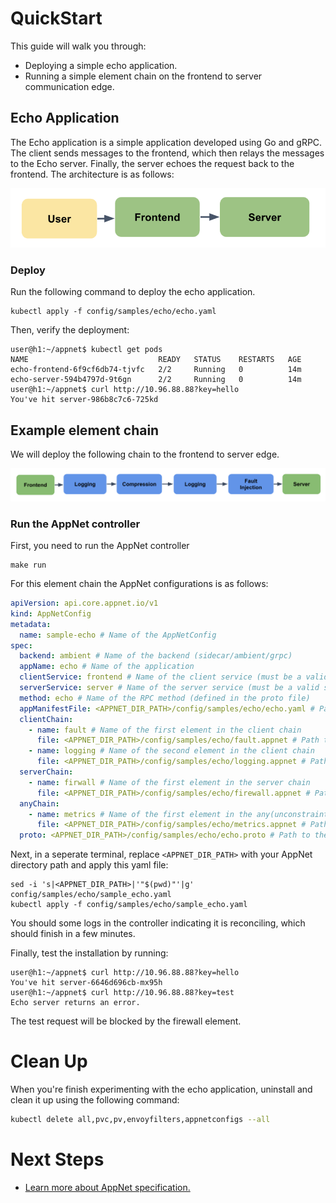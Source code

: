 # QuickStart

This guide will walk you through:

- Deploying a simple echo application.
- Running a simple element chain on the frontend to server communication edge.


## Echo Application
The Echo application is a simple application developed using Go and gRPC. The client sends messages to the frontend, which then relays the messages to the Echo server. Finally, the server echoes the request back to the frontend. The architecture is as follows:

![Echo Application](./figures/echo-app.png "Echo Application")

### Deploy 
Run the following command to deploy the echo application.
```
kubectl apply -f config/samples/echo/echo.yaml
```

Then, verify the deployment:
```
user@h1:~/appnet$ kubectl get pods
NAME                             READY   STATUS    RESTARTS   AGE
echo-frontend-6f9cf6db74-tjvfc   2/2     Running   0          14m
echo-server-594b4797d-9t6gn      2/2     Running   0          14m
user@h1:~/appnet$ curl http://10.96.88.88?key=hello
You've hit server-986b8c7c6-725kd
```

## Example element chain

We will deploy the following chain to the frontend to server edge.

![Example Chain](./figures/echo-chain.png "Example Chain")

### Run the AppNet controller
First, you need to run the AppNet controller
```
make run
```

For this element chain the AppNet configurations is as follows:
```yaml
apiVersion: api.core.appnet.io/v1
kind: AppNetConfig
metadata:
  name: sample-echo # Name of the AppNetConfig
spec:
  backend: ambient # Name of the backend (sidecar/ambient/grpc)
  appName: echo # Name of the application
  clientService: frontend # Name of the client service (must be a valid service in the same namespace as the AppNetConfig)
  serverService: server # Name of the server service (must be a valid service in the same namespace as the AppNetConfig)
  method: echo # Name of the RPC method (defined in the proto file)
  appManifestFile: <APPNET_DIR_PATH>/config/samples/echo/echo.yaml # Path to the application manifest file
  clientChain:
    - name: fault # Name of the first element in the client chain
      file: <APPNET_DIR_PATH>/config/samples/echo/fault.appnet # Path to the fault injection element file
    - name: logging # Name of the second element in the client chain
      file: <APPNET_DIR_PATH>/config/samples/echo/logging.appnet # Path to the logging element file
  serverChain:
    - name: firwall # Name of the first element in the server chain
      file: <APPNET_DIR_PATH>/config/samples/echo/firewall.appnet # Path to the firewall element file
  anyChain:
    - name: metrics # Name of the first element in the any(unconstraint) chain
      file: <APPNET_DIR_PATH>/config/samples/echo/metrics.appnet # Path to the metrics element file
  proto: <APPNET_DIR_PATH>/config/samples/echo/echo.proto # Path to the protobuf definition of client service to server service communication
```

Next, in a seperate terminal, replace `<APPNET_DIR_PATH>` with your AppNet directory path and apply this yaml file:
```
sed -i 's|<APPNET_DIR_PATH>|'"$(pwd)"'|g' config/samples/echo/sample_echo.yaml
kubectl apply -f config/samples/echo/sample_echo.yaml
```

You should some logs in the controller indicating it is reconciling, which should finish in a few minutes. 

Finally, test the installation by running:
```
user@h1:~/appnet$ curl http://10.96.88.88?key=hello
You've hit server-6646d696cb-mx95h
user@h1:~/appnet$ curl http://10.96.88.88?key=test
Echo server returns an error.
```

The test request will be blocked by the firewall element. 

# Clean Up

When you're finish experimenting with the echo application, uninstall and clean it up using the following command:
```bash
kubectl delete all,pvc,pv,envoyfilters,appnetconfigs --all
```

# Next Steps

- [Learn more about AppNet specification.](tutorials/outline.md)
